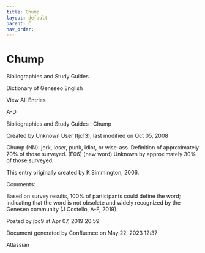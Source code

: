 ```yaml
---
title: Chump
layout: default
parent: C
nav_order:
---
```


# Chump

Bibliographies and Study Guides

Dictionary of Geneseo English

View All Entries

A-D

Bibliographies and Study Guides : Chump

Created by  Unknown User (tjc13), last modified on Oct 05, 2008

Chump (NN): jerk, loser, punk, idiot, or wise-ass. Definition of approximately 70% of those surveyed. (F06) (new word) Unknown by approximately 30% of those surveyed.

This entry originally created by K Simmington, 2006.

Comments:

Based on survey results, 100% of participants could define the word; indicating that the word is not obsolete and widely recognized by the Geneseo community (J Costello, A-F, 2019).

Posted by jbc9 at Apr 07, 2019 20:59

Document generated by Confluence on May 22, 2023 12:37

Atlassian

